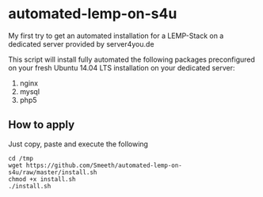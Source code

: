# automated-lemp-on-s4u
My first try to get an automated installation for a LEMP-Stack on a dedicated server provided by server4you.de

This script will install fully automated the following packages preconfigured on your fresh Ubuntu 14.04 LTS installation on your dedicated server:

1. nginx
1. mysql
1. php5

## How to apply
Just copy, paste and execute the following

	cd /tmp
	wget https://github.com/Smeeth/automated-lemp-on-s4u/raw/master/install.sh
	chmod +x install.sh
	./install.sh
